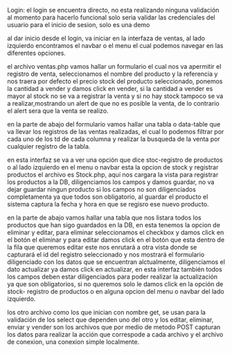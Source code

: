 Login: el login se encuentra directo, no esta realizando ninguna validación al momento
para hacerlo funcional solo seria validar las credenciales del usuario para el inicio de sesion,
solo es una demo

al dar inicio desde el login, va iniciar en la interfaza de ventas, al lado izquierdo encontramos el navbar o el menu el cual podemos navegar en las diferentes opciones.

el archivo ventas.php vamos hallar un formulario el cual nos va apermitir el registro de venta, seleccionamos el nombre del producto y la referencia y nos traera por defecto el precio stock del producto seleccionado, ponemos la cantidad a vender y damos click en vender, si la cantidad a vender es mayor al stock no se va a registrar la venta y si no hay stock tampoco se va a realizar,mostrando un alert de que no es posible la venta, de lo contrario el alert sera que la venta se realizo.

en la parte de abajo del formulario vamos hallar una tabla o data-table que va llevar los registros de las ventas realizadas, el cual lo podemos filtrar por cada uno de los td de cada columna  y realizar la busqueda de la venta por cualquier registro de la tabla.

en esta interfaz se va a ver una opción que dice stoc-registro de productos o al lado izquierdo en el menu o navbar esta la opcion de stock y registrar productos el archivo es Stock.php, aquí nos cargara la vista para registrar los productos a la DB, diligenciamos los campos y damos guardar, no va dejar guardar ningun producto si los campos no son diligenciados completamenta ya que todos son obligatorio, al guardar el producto el sistema captura la fecha y hora en que se regisro ese nuevo producto.

en la parte de abajo vamos hallar una tabla que nos listara todos los productos que han sigo guardados en la DB, en esta tenemos la opcion de eliminar y editar, para eliminar seleccionamos el checkbox y damos click en el botón el eliminar y para editar damos click en el botón que esta dentro de la fila que queremos editar este nos enrutará a otra vista donde se capturará el id del registro seleccionado y nos mostrará el formulario diligenciado con los datos que se encuentran alctualmente, diligenciamos el dato actualizar ya damos click en actualizar, en esta interfaz también todos los campos deben estar diligenciados para poder realizar la actualización ya que son obligatorios, si no queremos solo le damos click en la opción de stock- registro de productos o en alguna opcion del menu o navbar del lado izquierdo.

los otro archivo como los que inician con nombre get, se usan para la validación de los select que dependen uno del otro y los editar, eliminar, enviar y vender son los archivos que por medio de metodo POST capturan los datos para realizar la acción que correspode a cada archivo y el archivo de conexion, una conexion simple localmente.